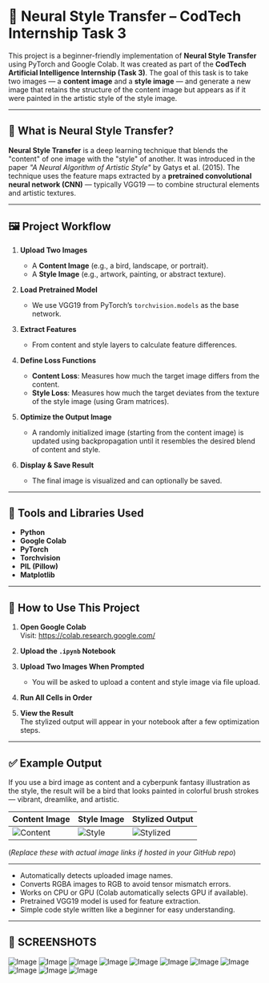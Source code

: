 # 🎨 Neural Style Transfer – CodTech Internship Task 3

This project is a beginner-friendly implementation of **Neural Style Transfer** using PyTorch and Google Colab. It was created as part of the **CodTech Artificial Intelligence Internship (Task 3)**. The goal of this task is to take two images — a **content image** and a **style image** — and generate a new image that retains the structure of the content image but appears as if it were painted in the artistic style of the style image.

---

## 📌 What is Neural Style Transfer?

**Neural Style Transfer** is a deep learning technique that blends the "content" of one image with the "style" of another. It was introduced in the paper *"A Neural Algorithm of Artistic Style"* by Gatys et al. (2015). The technique uses the feature maps extracted by a **pretrained convolutional neural network (CNN)** — typically VGG19 — to combine structural elements and artistic textures.

---

## 🖼️ Project Workflow

1. **Upload Two Images**  
   - A **Content Image** (e.g., a bird, landscape, or portrait).  
   - A **Style Image** (e.g., artwork, painting, or abstract texture).

2. **Load Pretrained Model**  
   - We use VGG19 from PyTorch’s `torchvision.models` as the base network.

3. **Extract Features**  
   - From content and style layers to calculate feature differences.

4. **Define Loss Functions**  
   - **Content Loss**: Measures how much the target image differs from the content.
   - **Style Loss**: Measures how much the target deviates from the texture of the style image (using Gram matrices).

5. **Optimize the Output Image**  
   - A randomly initialized image (starting from the content image) is updated using backpropagation until it resembles the desired blend of content and style.

6. **Display & Save Result**  
   - The final image is visualized and can optionally be saved.

---

## 🔧 Tools and Libraries Used

- **Python**
- **Google Colab**
- **PyTorch**
- **Torchvision**
- **PIL (Pillow)**
- **Matplotlib**

---

## 🚀 How to Use This Project

1. **Open Google Colab**  
   Visit: https://colab.research.google.com/

2. **Upload the `.ipynb` Notebook**

3. **Upload Two Images When Prompted**  
   - You will be asked to upload a content and style image via file upload.

4. **Run All Cells in Order**

5. **View the Result**  
   The stylized output will appear in your notebook after a few optimization steps.

---

## ✅ Example Output

If you use a bird image as content and a cyberpunk fantasy illustration as the style, the result will be a bird that looks painted in colorful brush strokes — vibrant, dreamlike, and artistic.

| Content Image | Style Image | Stylized Output |
|---------------|-------------|-----------------|
| ![Content](https://github.com/user-attachments/assets/ff7b3c8e-5657-4882-ad7d-8a2416118c68) | ![Style](https://github.com/user-attachments/assets/8a143432-7d8b-41d4-b1e2-124a92acd2b0) | ![Stylized](https://github.com/user-attachments/assets/4ae12985-54cd-4c9d-8bc1-f0c6ca60017b) |

(*Replace these with actual image links if hosted in your GitHub repo*)

---



- Automatically detects uploaded image names.
- Converts RGBA images to RGB to avoid tensor mismatch errors.
- Works on CPU or GPU (Colab automatically selects GPU if available).
- Pretrained VGG19 model is used for feature extraction.
- Simple code style written like a beginner for easy understanding.

---

## 📸 SCREENSHOTS

![Image](https://github.com/user-attachments/assets/00e8e0c3-6624-4728-9887-07f5d3604447)
![Image](https://github.com/user-attachments/assets/36eea852-1ad5-4e1c-89ad-674bfbac1c08)
![Image](https://github.com/user-attachments/assets/fbba1438-5e01-4bc4-8005-62f82fb76753)
![Image](https://github.com/user-attachments/assets/bccffe1f-87c7-443d-9412-1fac36b515fb)
![Image](https://github.com/user-attachments/assets/7ee02025-66c2-4867-95a0-1fac80642dc5)
![Image](https://github.com/user-attachments/assets/cca24082-dbf3-4486-bf06-3d207193ae5f)
![Image](https://github.com/user-attachments/assets/8132d62b-588c-451e-a52e-3ec0b093df02)
![Image](https://github.com/user-attachments/assets/4985e7e2-174e-477b-bdc2-4bdfbdb41a6a)
![Image](https://github.com/user-attachments/assets/72f43297-e335-438d-8c83-abded4dc98a1)
![Image](https://github.com/user-attachments/assets/6a02360c-022d-4ed7-8a5c-564e787158d0)
![Image](https://github.com/user-attachments/assets/3fe3df73-ce9f-440d-a6a1-6be9c5950f45)
